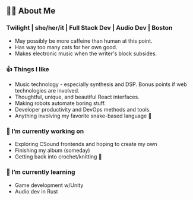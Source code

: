 ## 👩‍💻 About Me
### Twilight | she/her/it | Full Stack Dev | Audio Dev | Boston
- May possibly be more caffeine than human at this point.
- Has way too many cats for her own good.
- Makes electronic music when the writer's block subsides.

### 👍 Things I like
- Music technology - especially synthesis and DSP. Bonus points if web technologies are involved.
- Thoughtful, unique, and beautiful React interfaces.
- Making robots automate boring stuff.
- Developer productivity and DevOps methods and tools.
- Anything involving my favorite snake-based language 🐍

### 🔭 I’m currently working on
- Exploring CSound frontends and hoping to create my own
- Finishing my album (someday)
- Getting back into crochet/knitting 🧶

### 🌱 I’m currently learning
- Game development w/Unity
- Audio dev in Rust
